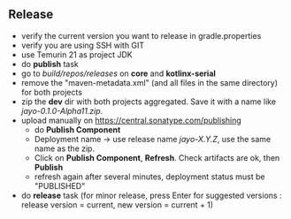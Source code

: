 ## Release
* verify the current version you want to release in gradle.properties
* verify you are using SSH with GIT
* use Temurin 21 as project JDK
* do **publish** task
* go to *build/repos/releases* on **core** and **kotlinx-serial**
* remove the "maven-metadata.xml" (and all files in the same directory) for both projects
* zip the **dev** dir with both projects aggregated. Save it with a name like *jayo-0.1.0-Alpha11.zip*.
* upload manually on https://central.sonatype.com/publishing
  * do **Publish Component**
  * Deployment name -> use release name *jayo-X.Y.Z*, use the same name as the zip.
  * Click on **Publish Component**, **Refresh**. Check artifacts are ok, then **Publish**
  * refresh again after several minutes, deployment status must be "PUBLISHED"
* do **release** task (for minor release, press Enter for suggested versions : release version = current,
new version = current + 1)
